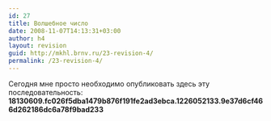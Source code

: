 ```yaml
---
id: 27
title: Волшебное число
date: 2008-11-07T14:13:31+03:00
author: h4
layout: revision
guid: http://mkhl.brnv.ru/23-revision-4/
permalink: /23-revision-4/
---
```

Сегодня мне просто необходимо опубликовать здесь эту последовательность: **18130609.fc026f5dba1479b876f191fe2ad3ebca.1226052133.9e37d6cf466d262186dc6a78f9bad233**